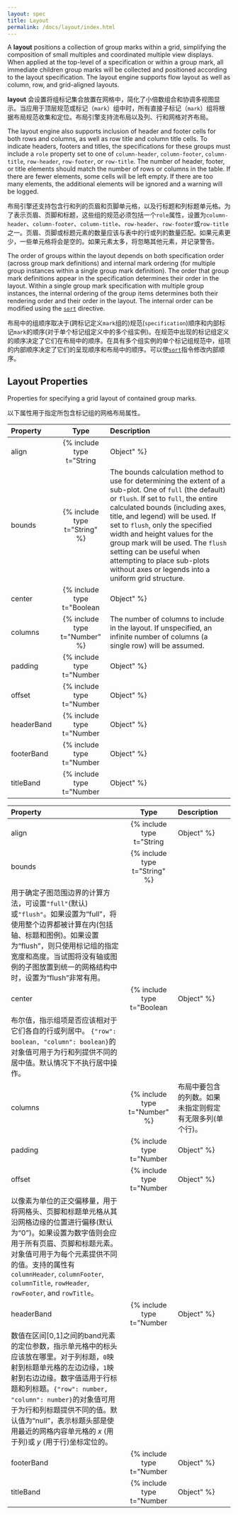 ```yaml
---
layout: spec
title: Layout
permalink: /docs/layout/index.html
---
```


A **layout** positions a collection of group marks within a grid, simplifying the composition of small multiples and coordinated multiple view displays. When applied at the top-level of a specification or within a group mark, all immediate children group marks will be collected and positioned according to the layout specification. The layout engine supports flow layout as well as column, row, and grid-aligned layouts.

**layout** 会设置将组标记集合放置在网格中，简化了小倍数组合和协调多视图显示。当应用于顶层规范或标记（`mark`）组中时，所有直接子标记（`mark`）组将根据布局规范收集和定位。布局引擎支持流布局以及列、行和网格对齐布局。

The layout engine also supports inclusion of header and footer cells for both rows and columns, as well as row title and column title cells. To indicate headers, footers and titles, the specifications for these groups must include a `role` property set to one of `column-header`, `column-footer`, `column-title`, `row-header`, `row-footer`, or `row-title`. The number of header, footer, or title elements should match the number of rows or columns in the table. If there are fewer elements, some cells will be left empty. If there are too many elements, the additional elements will be ignored and a warning will be logged.

布局引擎还支持包含行和列的页眉和页脚单元格，以及行标题和列标题单元格。为了表示页眉、页脚和标题，这些组的规范必须包括一个`role`属性，设置为`column-header`、`column-footer`、`column-title`、`row-header`、`row-footer`或`row-title`之一。页眉、页脚或标题元素的数量应该与表中的行或列的数量匹配。如果元素更少，一些单元格将会是空的。如果元素太多，将忽略其他元素，并记录警告。

The order of groups within the layout depends on both specification order (across group mark definitions) and internal mark ordering (for multiple group instances within a single group mark definition). The order that group mark definitions appear in the specification determines their order in the layout. Within a single group mark specification with multiple group instances, the internal ordering of the group items determines both their rendering order and their order in the layout. The internal order can be modified using the [`sort`](../marks) directive.

布局中的组顺序取决于(跨标记定义`mark`组的)规范(`specification`)顺序和内部标记`mark`的顺序(对于单个标记组定义中的多个组实例)。在规范中出现的标记组定义的顺序决定了它们在布局中的顺序。在具有多个组实例的单个标记组规范中，组项的内部顺序决定了它们的呈现顺序和布局中的顺序。可以使[`sort`](../marks)指令修改内部顺序。


## Layout Properties

Properties for specifying a grid layout of contained group marks.

以下属性用于指定所包含标记组的网格布局属性。

| Property      | Type                           | Description    |
| :------------ | :----------------------------: | :------------- |
| align         | {% include type t="String|Object" %}  | The alignment to apply to grid rows and columns. The supported string values are `all`, `each`, and `none` (the default). If set to `none`, a flow layout will be used, in which adjacent plots are simply placed one after the other. If set to `each`, elements will be  aligned into a clean grid structure, but each row or column may be of variable size. If set to `all`, elements will be aligned and each row or column will be sized identically based on the maximum observed size. String values for this property will be applied to both grid rows and columns. Alternatively, an object value of the form `{"row": string, "column": string}` can be used to supply different alignments for rows and columns.|
| bounds        | {% include type t="String" %}  | The bounds calculation method to use for determining the extent of a sub-plot. One of `full` (the default) or `flush`. If set to `full`, the entire calculated bounds (including axes, title, and legend) will be used. If set to `flush`, only the specified width and height values for the group mark will be used. The `flush` setting can be useful when attempting to place sub-plots without axes or legends into a uniform grid structure.|
| center        | {% include type t="Boolean|Object" %} | Boolean flag indicating if group items should be centered relative to their respective rows or columns. An object value of the form `{"row": boolean, "column": boolean}` can be used to supply different centering values for rows and columns. By default no centering is performed.|
| columns       | {% include type t="Number" %}  | The number of columns to include in the layout. If unspecified, an infinite number of columns (a single row) will be assumed.|
| padding       | {% include type t="Number|Object" %}  | The padding in pixels to add between elements within a row or column. An object value of the form `{"row": number, "column": number}` can be used to supply different padding values for rows and columns.|
| offset        | {% include type t="Number|Object" %}  | The orthogonal offset in pixels by which to displace grid header, footer, and title cells from their position along the edge of the grid (default `0`). A number value applies to all header, footer, and title elements. An object value can be used to supply different values for each element; the supported properties are `columnHeader`, `columnFooter`, `columnTitle`, `rowHeader`, `rowFooter`, and `rowTitle`.|
| headerBand     | {% include type t="Number|Object" %}  | A band positioning parameter in the interval [0,1] indicating where in a cell a header should be placed. For a column header, `0` maps to the left edge of the header cell and `1` to right edge. A number value applies to both row and column headers. An object value of the form `{"row": number, "column": number}` can be used to supply different values for row and column headers. The default value is `null`, indicating the header is positioned using the _x_ (for columns) or _y_ (for rows) coordinate of the nearest grid content cell. |
| footerBand     | {% include type t="Number|Object" %}  | A band positioning parameter in the interval [0,1] indicating where in a cell a footer should be placed. For a column footer, `0` maps to the left edge of the footer cell and `1` to right edge. A number value applies to both row and column footers. An object value of the form `{"row": number, "column": number}` can be used to supply different values for row and column footers. The default value is `null`, indicating the footer is positioned using the _x_ (for columns) or _y_ (for rows) coordinate of the nearest grid content cell. |
| titleBand     | {% include type t="Number|Object" %}  | A band positioning parameter in the interval [0,1] indicating where in a cell a title should be placed. For a column title, `0` maps to the left edge of the title cell and `1` to right edge. The default value is `0.5`, indicating a centered position. A number value applies to both row and column titles. An object value of the form `{"row": number, "column": number}` can be used to supply different values for row and column titles.|

| Property      | Type                           | Description    |
| :------------ | :----------------------------: | :------------- |
| align         | {% include type t="String|Object" %}  | 应用于网格行和列的对齐方式。支持的字符串值是 `all`, `each`和 `none`(默认值)。如果设置为“none”，将使用流布局，其中相邻的图会一个接一个地放置。如果设置为“each”，元素将被对齐到一个干净的网格结构中，但是每一行或列的大小可能是可变的。如果设置为“all”，元素将对齐，每一行或每一列的大小将和尺寸最大的元素大小相同。此属性的字符串值将同时应用于网格行和列。或者可以使用`{"row": number, "column": number}`的对象值为行和列提供不同的对齐方式。|
| bounds        | {% include type t="String" %}  |
用于确定子图范围边界的计算方法，可设置`"full"`(默认)或`"flush"`。如果设置为“full”，将使用整个边界都被计算在内(包括轴、标题和图例)。如果设置为“flush”，则只使用标记组的指定宽度和高度。当试图将没有轴或图例的子图放置到统一的网格结构中时，设置为“flush”非常有用。|
| center        | {% include type t="Boolean|Object" %} |
布尔值，指示组项是否应该相对于它们各自的行或列居中。 `{"row": boolean, "column": boolean}`的对象值可用于为行和列提供不同的居中值。默认情况下不执行居中操作。|
| columns       | {% include type t="Number" %}  | 布局中要包含的列数。如果未指定则假定有无限多列(单个行)。|
| padding       | {% include type t="Number|Object" %}  | 在行或列中的元素之间添加的padding值(以像素为单位)。 类似`{"row": number, "column": number}`的对象值可用于为行和列提供不同的padding值。|
| offset        | {% include type t="Number|Object" %}  | 
以像素为单位的正交偏移量，用于将网格头、页脚和标题单元格从其沿网格边缘的位置进行偏移(默认为“0”)。如果设置为数字值则会应用于所有页眉、页脚和标题元素。对象值可用于为每个元素提供不同的值。支持的属性有`columnHeader`, `columnFooter`, `columnTitle`, `rowHeader`, `rowFooter`, and `rowTitle`。|
| headerBand     | {% include type t="Number|Object" %}  |
数值在区间[0,1]之间的band元素的定位参数，指示单元格中的标头应该放在哪里。对于列标题，`0`映射到标题单元格的左边边缘，`1`映射到右边边缘。数字值适用于行标题和列标题。`{"row": number, "column": number}`的对象值可用于为行和列标题提供不同的值。默认值为“null”，表示标题头部是使用最近的网格内容单元格的 _x_ (用于列)或 _y_ (用于行)坐标定位的。|
| footerBand     | {% include type t="Number|Object" %}  | 数值在区间[0,1]之间的band元素的定位参数，指示单元格中的f页尾部分应该放在哪里。对于列标题，`0`映射到标题单元格的左边边缘，`1`映射到右边边缘。数字值适用于行标题和列标题。`{"row": number, "column": number}`的对象值可用于为行和列标题提供不同的值。默认值为“null”，表示页尾部分是使用最近的网格内容单元格的 _x_ (用于列)或 _y_ (用于行)坐标定位的。 |
| titleBand     | {% include type t="Number|Object" %}  | 数值在区间[0,1]之间的band元素的定位参数，指示单元格中的标题部分应该放在哪里。对于列标题，`0`映射到标题单元格的左边边缘，`1`映射到右边边缘。数字值适用于行标题和列标题。`{"row": number, "column": number}`的对象值可用于为行和列标题提供不同的值。默认值为“null”，表示标题部分是使用最近的网格内容单元格的 _x_ (用于列)或 _y_ (用于行)坐标定位的。 |

